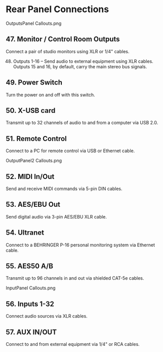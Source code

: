 # Rear Panel Connections
OutputsPanel Callouts.png

## 47. Monitor / Control Room Outputs
Connect a pair of studio monitors using XLR or 1/4" cables.

48. Outputs 1-16 – Send audio to external equipment using XLR cables. Outputs 15 and 16, by default, carry the main stereo bus signals.

## 49. Power Switch
Turn the power on and off with this switch.

## 50. X-USB card
Transmit up to 32 channels of audio to and from a computer via USB 2.0.

## 51. Remote Control
Connect to a PC for remote control via USB or Ethernet cable.

OutputPanel2 Callouts.png

## 52. MIDI In/Out
Send and receive MIDI commands via 5-pin DIN cables.

## 53. AES/EBU Out
Send digital audio via 3-pin AES/EBU XLR cable.

## 54. Ultranet
Connect to a BEHRINGER P-16 personal monitoring system via Ethernet cable.

## 55. AES50 A/B
Transmit up to 96 channels in and out via shielded CAT-5e cables.

InputPanel Callouts.png

## 56. Inputs 1-32
Connect audio sources via XLR cables.

## 57. AUX IN/OUT
Connect to and from external equipment via 1/4" or RCA cables.